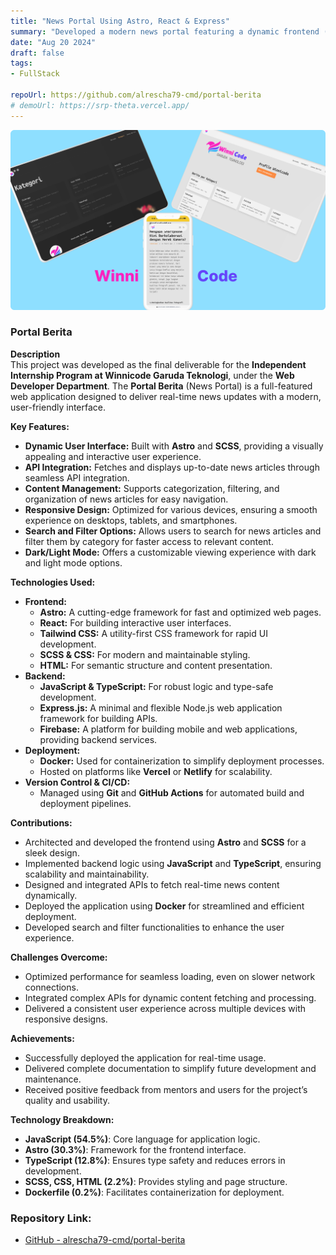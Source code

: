 ```yaml
---
title: "News Portal Using Astro, React & Express"
summary: "Developed a modern news portal featuring a dynamic frontend (Astro, React, Tailwind CSS) and a scalable backend (Node.js, Express.js, Firebase)"
date: "Aug 20 2024"
draft: false
tags:
- FullStack

repoUrl: https://github.com/alrescha79-cmd/portal-berita
# demoUrl: https://srp-theta.vercel.app/
---
```


![Maizefriend](<../../../assets/projects/portal-berita.png>)

### **Portal Berita**

**Description**  
This project was developed as the final deliverable for the **Independent Internship Program at Winnicode Garuda Teknologi**, under the **Web Developer Department**. The **Portal Berita** (News Portal) is a full-featured web application designed to deliver real-time news updates with a modern, user-friendly interface.

**Key Features:**

- **Dynamic User Interface:** Built with **Astro** and **SCSS**, providing a visually appealing and interactive user experience.
- **API Integration:** Fetches and displays up-to-date news articles through seamless API integration.
- **Content Management:** Supports categorization, filtering, and organization of news articles for easy navigation.
- **Responsive Design:** Optimized for various devices, ensuring a smooth experience on desktops, tablets, and smartphones.
- **Search and Filter Options:** Allows users to search for news articles and filter them by category for faster access to relevant content.
- **Dark/Light Mode:** Offers a customizable viewing experience with dark and light mode options.

**Technologies Used:**

- **Frontend:**
  - **Astro:** A cutting-edge framework for fast and optimized web pages.
  - **React:** For building interactive user interfaces.
  - **Tailwind CSS:** A utility-first CSS framework for rapid UI development.
  - **SCSS & CSS:** For modern and maintainable styling.
  - **HTML:** For semantic structure and content presentation.
- **Backend:**
  - **JavaScript & TypeScript:** For robust logic and type-safe development.
  - **Express.js:** A minimal and flexible Node.js web application framework for building APIs.
  - **Firebase:** A platform for building mobile and web applications, providing backend services.
- **Deployment:**
  - **Docker:** Used for containerization to simplify deployment processes.
  - Hosted on platforms like **Vercel** or **Netlify** for scalability.
- **Version Control & CI/CD:**
  - Managed using **Git** and **GitHub Actions** for automated build and deployment pipelines.

**Contributions:**

- Architected and developed the frontend using **Astro** and **SCSS** for a sleek design.
- Implemented backend logic using **JavaScript** and **TypeScript**, ensuring scalability and maintainability.
- Designed and integrated APIs to fetch real-time news content dynamically.
- Deployed the application using **Docker** for streamlined and efficient deployment.
- Developed search and filter functionalities to enhance the user experience.

**Challenges Overcome:**

- Optimized performance for seamless loading, even on slower network connections.
- Integrated complex APIs for dynamic content fetching and processing.
- Delivered a consistent user experience across multiple devices with responsive designs.

**Achievements:**

- Successfully deployed the application for real-time usage.
- Delivered complete documentation to simplify future development and maintenance.
- Received positive feedback from mentors and users for the project’s quality and usability.

**Technology Breakdown:**

- **JavaScript (54.5%)**: Core language for application logic.
- **Astro (30.3%)**: Framework for the frontend interface.
- **TypeScript (12.8%)**: Ensures type safety and reduces errors in development.
- **SCSS, CSS, HTML (2.2%)**: Provides styling and page structure.
- **Dockerfile (0.2%)**: Facilitates containerization for deployment.

### **Repository Link:**

- [GitHub - alrescha79-cmd/portal-berita](https://github.com/alrescha79-cmd/portal-berita)
